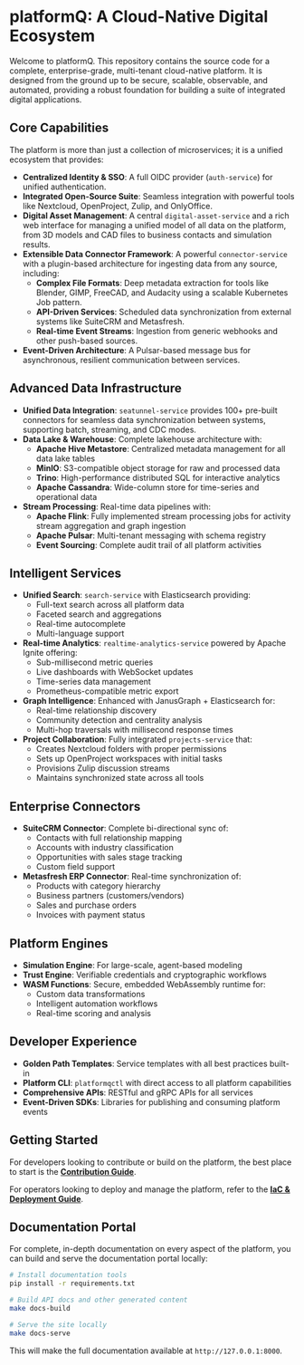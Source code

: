# platformQ: A Cloud-Native Digital Ecosystem

Welcome to platformQ. This repository contains the source code for a complete, enterprise-grade, multi-tenant cloud-native platform. It is designed from the ground up to be secure, scalable, observable, and automated, providing a robust foundation for building a suite of integrated digital applications.

## Core Capabilities

The platform is more than just a collection of microservices; it is a unified ecosystem that provides:

*   **Centralized Identity & SSO**: A full OIDC provider (`auth-service`) for unified authentication.
*   **Integrated Open-Source Suite**: Seamless integration with powerful tools like Nextcloud, OpenProject, Zulip, and OnlyOffice.
*   **Digital Asset Management**: A central `digital-asset-service` and a rich web interface for managing a unified model of all data on the platform, from 3D models and CAD files to business contacts and simulation results.
*   **Extensible Data Connector Framework**: A powerful `connector-service` with a plugin-based architecture for ingesting data from any source, including:
    *   **Complex File Formats**: Deep metadata extraction for tools like Blender, GIMP, FreeCAD, and Audacity using a scalable Kubernetes Job pattern.
    *   **API-Driven Services**: Scheduled data synchronization from external systems like SuiteCRM and Metasfresh.
    *   **Real-time Event Streams**: Ingestion from generic webhooks and other push-based sources.
*   **Event-Driven Architecture**: A Pulsar-based message bus for asynchronous, resilient communication between services.

## Advanced Data Infrastructure

*   **Unified Data Integration**: `seatunnel-service` provides 100+ pre-built connectors for seamless data synchronization between systems, supporting batch, streaming, and CDC modes.
*   **Data Lake & Warehouse**: Complete lakehouse architecture with:
    *   **Apache Hive Metastore**: Centralized metadata management for all data lake tables
    *   **MinIO**: S3-compatible object storage for raw and processed data
    *   **Trino**: High-performance distributed SQL for interactive analytics
    *   **Apache Cassandra**: Wide-column store for time-series and operational data
*   **Stream Processing**: Real-time data pipelines with:
    *   **Apache Flink**: Fully implemented stream processing jobs for activity stream aggregation and graph ingestion
    *   **Apache Pulsar**: Multi-tenant messaging with schema registry
    *   **Event Sourcing**: Complete audit trail of all platform activities

## Intelligent Services

*   **Unified Search**: `search-service` with Elasticsearch providing:
    *   Full-text search across all platform data
    *   Faceted search and aggregations
    *   Real-time autocomplete
    *   Multi-language support
*   **Real-time Analytics**: `realtime-analytics-service` powered by Apache Ignite offering:
    *   Sub-millisecond metric queries
    *   Live dashboards with WebSocket updates
    *   Time-series data management
    *   Prometheus-compatible metric export
*   **Graph Intelligence**: Enhanced with JanusGraph + Elasticsearch for:
    *   Real-time relationship discovery
    *   Community detection and centrality analysis
    *   Multi-hop traversals with millisecond response times
*   **Project Collaboration**: Fully integrated `projects-service` that:
    *   Creates Nextcloud folders with proper permissions
    *   Sets up OpenProject workspaces with initial tasks
    *   Provisions Zulip discussion streams
    *   Maintains synchronized state across all tools

## Enterprise Connectors

*   **SuiteCRM Connector**: Complete bi-directional sync of:
    *   Contacts with full relationship mapping
    *   Accounts with industry classification
    *   Opportunities with sales stage tracking
    *   Custom field support
*   **Metasfresh ERP Connector**: Real-time synchronization of:
    *   Products with category hierarchy
    *   Business partners (customers/vendors)
    *   Sales and purchase orders
    *   Invoices with payment status

## Platform Engines

*   **Simulation Engine**: For large-scale, agent-based modeling
*   **Trust Engine**: Verifiable credentials and cryptographic workflows
*   **WASM Functions**: Secure, embedded WebAssembly runtime for:
    *   Custom data transformations
    *   Intelligent automation workflows
    *   Real-time scoring and analysis

## Developer Experience

*   **Golden Path Templates**: Service templates with all best practices built-in
*   **Platform CLI**: `platformqctl` with direct access to all platform capabilities
*   **Comprehensive APIs**: RESTful and gRPC APIs for all services
*   **Event-Driven SDKs**: Libraries for publishing and consuming platform events

## Getting Started

For developers looking to contribute or build on the platform, the best place to start is the **[Contribution Guide](CONTRIBUTING.md)**.

For operators looking to deploy and manage the platform, refer to the **[IaC & Deployment Guide](iac/terraform/README.md)**.

## Documentation Portal

For complete, in-depth documentation on every aspect of the platform, you can build and serve the documentation portal locally:

```bash
# Install documentation tools
pip install -r requirements.txt

# Build API docs and other generated content
make docs-build

# Serve the site locally
make docs-serve
```
This will make the full documentation available at `http://127.0.0.1:8000`. 
